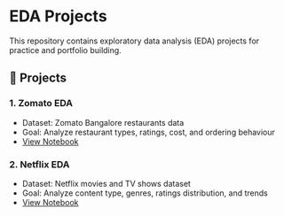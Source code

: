 # EDA Projects

This repository contains exploratory data analysis (EDA) projects for practice and portfolio building.

## 📌 Projects

### 1. Zomato EDA
- Dataset: Zomato Bangalore restaurants data
- Goal: Analyze restaurant types, ratings, cost, and ordering behaviour
- [View Notebook](https://github.com/Aditya12D/EDA-PROJECTS/blob/main/Zomato_eda.ipynb)

### 2. Netflix EDA
- Dataset: Netflix movies and TV shows dataset
- Goal: Analyze content type, genres, ratings distribution, and trends
- [View Notebook]()

